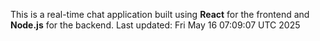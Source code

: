 This is a real-time chat application built using **React** for the frontend and **Node.js** for the backend.
Last updated: Fri May 16 07:09:07 UTC 2025
